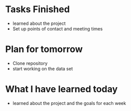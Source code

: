 Tasks Finished
==============
* learned about the project 
* Set up points of contact and meeting times 



Plan for tomorrow
===============
* Clone repository
* start working on the data set

What I have learned today
================
* learned about the project and the goals for each week 

